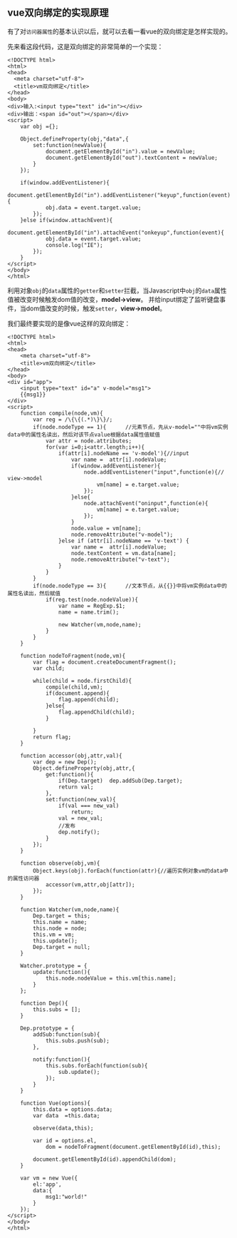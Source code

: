 ## vue双向绑定的实现原理

有了对`访问器属性`的基本认识以后，就可以去看一看vue的双向绑定是怎样实现的。

先来看这段代码，这是双向绑定的非常简单的一个实现：

    <!DOCTYPE html>
    <html>
    <head>
      <meta charset="utf-8">
      <title>vm双向绑定</title>
    </head>
    <body>
    <div>输入:<input type="text" id="in"></div>
    <div>输出：<span id="out"></span></div>
    <script>
        var obj ={};

        Object.defineProperty(obj,"data",{
            set:function(newValue){
                document.getElementById("in").value = newValue;
                document.getElementById("out").textContent = newValue;
            }
        });

        if(window.addEventListener){
            document.getElementById("in").addEventListener("keyup",function(event){
                obj.data = event.target.value;
            });
        }else if(window.attachEvent){
            document.getElementById("in").attachEvent("onkeyup",function(event){
                obj.data = event.target.value;
                console.log("IE");
            });
        }
    </script>
    </body>
    </html>

  利用对象`obj`的`data`属性的`getter`和`setter`拦截，当Javascript中`obj`的`data`属性值被改变时候触发dom值的改变，**model->view**。
  并给input绑定了监听键盘事件，当dom值改变的时候，触发`setter`，**view->model**。

   我们最终要实现的是像vue这样的双向绑定：

    <!DOCTYPE html>
    <html>
    <head>
        <meta charset="utf-8">
        <title>vm双向绑定</title>
    </head>
    <body>
    <div id="app">
        <input type="text" id="a" v-model="msg1">
        {{msg1}}
    </div>
    <script>
        function compile(node,vm){
            var reg = /\{\{(.*)\}\}/;
            if(node.nodeType == 1){      //元素节点，先从v-model=""中将vm实例data中的属性名读出，然后对该节点value根据data属性值赋值
                var attr = node.attributes;
                for(var i=0;i<attr.length;i++){
                    if(attr[i].nodeName == 'v-model'){//input
                        var name =  attr[i].nodeValue;
                        if(window.addEventListener){
                            node.addEventListener("input",function(e){// view->model
                                vm[name] = e.target.value;
                            });
                        }else{
                            node.attachEvent("oninput",function(e){
                                vm[name] = e.target.value;
                            });
                        }
                        node.value = vm[name];
                        node.removeAttribute("v-model");
                    }else if (attr[i].nodeName == 'v-text') {
                        var name =  attr[i].nodeValue;
                        node.textContent = vm.data[name];
                        node.removeAttribute("v-text");
                    }
                }
            }
            if(node.nodeType == 3){      //文本节点，从{{}}中将vm实例data中的属性名读出，然后赋值
                if(reg.test(node.nodeValue)){
                    var name = RegExp.$1;
                    name = name.trim();
    
                    new Watcher(vm,node,name);
                }
            }
        }
    
        function nodeToFragment(node,vm){
            var flag = document.createDocumentFragment();
            var child;
    
            while(child = node.firstChild){
                compile(child,vm);
                if(document.append){
                    flag.append(child);
                }else{
                    flag.appendChild(child);
                }
    
            }
            return flag;
        }
    
        function accessor(obj,attr,val){
            var dep = new Dep();
            Object.defineProperty(obj,attr,{
                get:function(){
                    if(Dep.target)  dep.addSub(Dep.target);
                    return val;
                },
                set:function(new_val){
                    if(val === new_val)
                        return;
                    val = new_val;
                    //发布
                    dep.notify();
                }
            });
        }
    
        function observe(obj,vm){
            Object.keys(obj).forEach(function(attr){//遍历实例对象vm的data中的属性访问器
                accessor(vm,attr,obj[attr]);
            });
        }
    
        function Watcher(vm,node,name){
            Dep.target = this;
            this.name = name;
            this.node = node;
            this.vm = vm;
            this.update();
            Dep.target = null;
        }
    
        Watcher.prototype = {
            update:function(){
                this.node.nodeValue = this.vm[this.name];
            }
        };
    
        function Dep(){
            this.subs = [];
        }
    
        Dep.prototype = {
            addSub:function(sub){
                this.subs.push(sub);
            },
    
            notify:function(){
                this.subs.forEach(function(sub){
                    sub.update();
                });
            }
        }
    
        function Vue(options){
            this.data = options.data;
            var data  =this.data;
    
            observe(data,this);
    
            var id = options.el,
                dom = nodeToFragment(document.getElementById(id),this);
    
            document.getElementById(id).appendChild(dom);
        }
    
        var vm = new Vue({
            el:'app',
            data:{
                msg1:"world!"
            }
        });
    </script>
    </body>
    </html>
